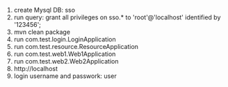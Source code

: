 1. create Mysql DB: sso
2. run query: grant all privileges on sso.* to 'root'@'localhost' identified by '123456';
3. mvn clean package
4. run com.test.login.LoginApplication
5. run com.test.resource.ResourceApplication
6. run com.test.web1.Web1Application
7. run com.test.web2.Web2Application
8. http://localhost
9. login username and passwork: user
